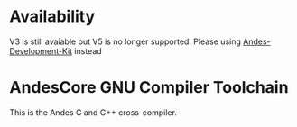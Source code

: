 # Availability
V3 is still avaiable but V5 is no longer supported. Please using [Andes-Development-Kit](https://github.com/andestech/Andes-Development-Kit) instead

# AndesCore GNU Compiler Toolchain

This is the Andes C and C++ cross-compiler.

